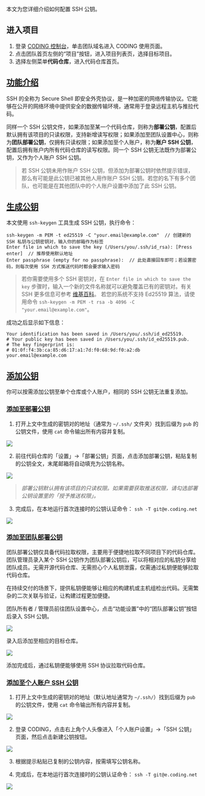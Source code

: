 本文为您详细介绍如何配置 SSH 公钥。

## 进入项目

1. 登录 [CODING 控制台](https://console.cloud.tencent.com/coding)，单击团队域名进入 CODING 使用页面。
2. 点击团队首页左侧的“项目”按钮，进入项目列表页，选择目标项目。
3. 选择左侧菜单**代码仓库**，进入代码仓库首页。

## [功能介绍](#intro)

SSH 的全称为 Secure Shell 即安全外壳协议，是一种加密的网络传输协议。它能够在公开的网络环境中提供安全的数据传输环境，通常用于登录远程主机与推拉代码。

同样一个 SSH 公钥文件，如果添加至某一个代码仓库，则称为**部署公钥**，配置后默认拥有该项目的只读权限，支持新增读写权限；如果添加至团队设置中心，则称为**团队部署公钥**，仅拥有只读权限；如果添加至个人账户，称为**账户 SSH 公钥**，配置后拥有账户内所有代码仓库的读写权限。同一个 SSH 公钥无法既作为部署公钥，又作为个人账户 SSH 公钥。

> 若 SSH 公钥未用作账户 SSH 公钥，但添加为部署公钥时依然提示错误，那么有可能是此公钥已被其他人用作账户 SSH 公钥。若您的名下有多个团队，也可能是在其他团队中的个人账户设置中添加了此 SSH 公钥。

## [生成公钥](#keygen)

本文使用 `ssh-keygen` 工具生成 SSH 公钥，执行命令：

```shell
ssh-keygen -m PEM -t ed25519 -C "your.email@example.com"  // 创建新的 SSH 私钥与公钥密钥对，输入你的邮箱作为标签
Enter file in which to save the key (/Users/you/.ssh/id_rsa): [Press enter]  // 推荐使用默认地址
Enter passphrase (empty for no passphrase):  // 此处直接回车即可；若设置密码，则每次使用 SSH 方式推送代码时都会要求输入密码
```

> 若你需要使用多个 SSH 密钥对，在 `Enter file in which to save the key` 步骤时，输入一个新的文件名称就可以避免覆盖已有的密钥对。有关 SSH 更多信息可参考 [维基百科](http://zh.wikipedia.org/zh/Secure_Shell)。
> 若您的系统不支持 Ed25519 算法，请使用命令 `ssh-keygen -m PEM -t rsa -b 4096 -C "your.email@example.com"`。

成功之后显示如下信息：

```shell
Your identification has been saved in /Users/you/.ssh/id_ed25519.
# Your public key has been saved in /Users/you/.ssh/id_ed25519.pub.
# The key fingerprint is:
# 01:0f:f4:3b:ca:85:d6:17:a1:7d:f0:68:9d:f0:a2:db your.email@example.com
```

## [添加公钥](#add-key)

你可以按需添加公钥至单个仓库或个人账户，相同的 SSH 公钥无法重复添加。

### [添加至部署公钥](#deploy-key)

1.  打开上文中生成的密钥对的地址（通常为 `~/.ssh/` 文件夹）找到后缀为 `pub` 的公钥文件，使用 `cat` 命令输出所有内容并复制。

![](https://help-assets.codehub.cn/enterprise/20220609112844.png)

2.  前往代码仓库的「设置」->「部署公钥」页面，点击添加部署公钥，粘贴复制的公钥全文，末尾邮箱将自动填充为公钥名称。

![](https://help-assets.codehub.cn/enterprise/20220914114810.png)

> *部署公钥默认拥有该项目的只读权限。如果需要获取推送权限，请勾选部署公钥设置里的「授予推送权限」。*

3.  完成后，在本地运行首次连接时的公钥认证命令： `ssh -T git@e.coding.net`

![](https://help-assets.codehub.cn/enterprise/20210511104758.png)

### [添加至团队部署公钥](#team-deploy-key)

团队部署公钥仅具备代码拉取权限，主要用于便捷地拉取不同项目下的代码仓库。团队管理员录入某个 SSH 公钥作为团队部署公钥后，可以将相对应的私钥分享给团队成员。无需开源代码仓库、无需担心个人私钥泄露，仅需通过私钥便能够拉取代码仓库。

在持续交付的场景下，提供私钥便能够让相应的构建机或主机组检出代码。无需繁杂的二次关联与验证，让构建过程更加便捷。

团队所有者 / 管理员前往团队设置中心，点击“功能设置”中的“团队部署公钥”按钮后录入 SSH 公钥。

![](https://help-assets.codehub.cn/enterprise/20220629144536.png)

录入后添加至相应的目标仓库。

![](https://help-assets.codehub.cn/enterprise/20220629145417.png)

添加完成后，通过私钥便能够使用 SSH 协议拉取代码仓库。

### [添加至个人账户 SSH 公钥](#account-key)

1.  打开上文中生成的密钥对的地址（默认地址通常为 `~/.ssh/`）找到后缀为 `pub` 的公钥文件，使用 `cat` 命令输出所有内容并复制。

![](https://help-assets.codehub.cn/enterprise/20220609112844.png)

2.  登录 CODING，点击右上角个人头像进入「个人账户设置」->「SSH 公钥」页面，然后点击新建公钥按钮。

![](https://help-assets.codehub.cn/enterprise/20210511103851.png)

3.  根据提示粘贴已复制的公钥内容，按需填写公钥名称。

4.  完成后，在本地运行首次连接时的公钥认证命令： `ssh -T git@e.coding.net`

![](https://help-assets.codehub.cn/enterprise/20210511104758.png)
